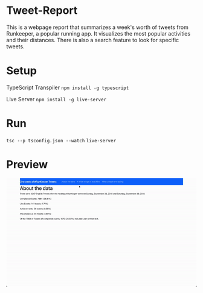 # Tweet-Report
This is a webpage report that summarizes a week's worth of tweets from Runkeeper, a popular running app. It visualizes the most popular activities and their distances. There is also a search feature to look for specific tweets.

# Setup
TypeScript Transpiler
`npm install -g typescript`

Live Server
`npm install -g live-server`

# Run
`tsc --p tsconfig.json --watch`
`live-server`

# Preview
![](https://github.com/thuchainz/Tweet-Report/blob/main/preview.gif)

